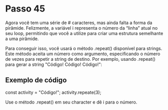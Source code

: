 # Passo 45

Agora você tem uma série de # caracteres, mas ainda falta a forma da pirâmide. Felizmente, a variável i representa o número da “linha” atual no seu loop, permitindo que você a utilize para criar uma estrutura semelhante a uma pirâmide.

Para conseguir isso, você usará o método .repeat() disponível para strings. Este método aceita um número como argumento, especificando o número de vezes para repetir a string de destino. Por exemplo, usando .repeat() para gerar a string "Código! Código! Código!":

## Exemplo de código

const activity = "Código!";
activity.repeate(3);

Use o método .repeat() em seu character e dê i para o número.